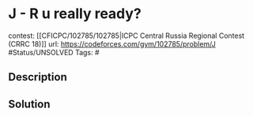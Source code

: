 # J - R u really ready?

contest: [[CFICPC/102785/102785|ICPC Central Russia Regional Contest (CRRC 18)]]
url: https://codeforces.com/gym/102785/problem/J
#Status/UNSOLVED
Tags: #

## Description

## Solution

